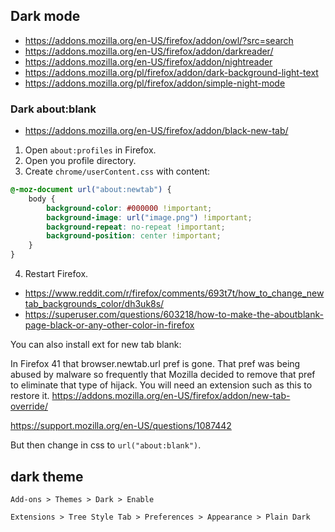 
## Dark mode

- https://addons.mozilla.org/en-US/firefox/addon/owl/?src=search
- https://addons.mozilla.org/en-US/firefox/addon/darkreader/
- https://addons.mozilla.org/en-US/firefox/addon/nightreader
- https://addons.mozilla.org/pl/firefox/addon/dark-background-light-text
- https://addons.mozilla.org/pl/firefox/addon/simple-night-mode

### Dark about:blank

- https://addons.mozilla.org/en-US/firefox/addon/black-new-tab/

1. Open `about:profiles` in Firefox.
2. Open you profile directory.
3. Create `chrome/userContent.css` with content:

```css
@-moz-document url("about:newtab") {
    body {
        background-color: #000000 !important;
        background-image: url("image.png") !important;
        background-repeat: no-repeat !important;
        background-position: center !important;
    }
}
```

4. Restart Firefox.

- https://www.reddit.com/r/firefox/comments/693t7t/how_to_change_newtab_backgrounds_color/dh3uk8s/
- https://superuser.com/questions/603218/how-to-make-the-aboutblank-page-black-or-any-other-color-in-firefox

You can also install ext for new tab blank:

In Firefox 41 that browser.newtab.url pref is gone. That pref was being abused by malware so frequently that Mozilla decided to remove that pref to eliminate that type of hijack. You will need an extension such as this to restore it. https://addons.mozilla.org/en-US/firefox/addon/new-tab-override/

https://support.mozilla.org/en-US/questions/1087442

But then change in css to `url("about:blank")`.

## dark theme

`Add-ons > Themes > Dark > Enable`

`Extensions > Tree Style Tab > Preferences > Appearance > Plain Dark`
